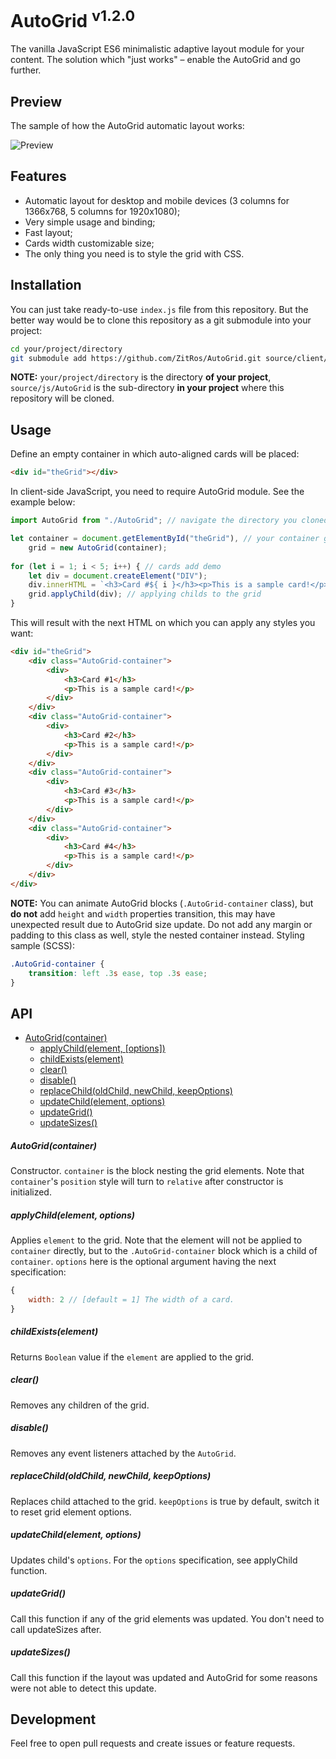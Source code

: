 # AutoGrid <sup>v1.2.0</sup>

The vanilla JavaScript ES6 minimalistic adaptive layout module for your content. The solution which
"just works" – enable the AutoGrid and go further.

Preview
-------

The sample of how the AutoGrid automatic layout works:

![Preview](https://cloud.githubusercontent.com/assets/4989256/14505269/1aa25c46-01c1-11e6-8841-da808192ea99.png)

Features
--------

+ Automatic layout for desktop and mobile devices (3 columns for 1366x768, 5 columns for 1920x1080);
+ Very simple usage and binding;
+ Fast layout;
+ Cards width customizable size;
+ The only thing you need is to style the grid with CSS.

Installation
------------

You can just take ready-to-use `index.js` file from this repository.
But the better way would be to clone this repository as a git submodule into your project:

```bash
cd your/project/directory
git submodule add https://github.com/ZitRos/AutoGrid.git source/client/js/AutoGrid
```

**NOTE:** `your/project/directory` is the directory **of your project**, `source/js/AutoGrid`
is the sub-directory **in your project** where this repository will be cloned.

Usage
-----

Define an empty container in which auto-aligned cards will be placed: 
```html
<div id="theGrid"></div>
```

In client-side JavaScript, you need to require AutoGrid module. See the example below:
 
```js
import AutoGrid from "./AutoGrid"; // navigate the directory you cloned AutoGrid to

let container = document.getElementById("theGrid"), // your container goes here
    grid = new AutoGrid(container);
    
for (let i = 1; i < 5; i++) { // cards add demo
    let div = document.createElement("DIV");
    div.innerHTML = `<h3>Card #${ i }</h3><p>This is a sample card!</p>`;
    grid.applyChild(div); // applying childs to the grid
}
```

This will result with the next HTML on which you can apply any styles you want:
```html
<div id="theGrid">
    <div class="AutoGrid-container">
        <div>
            <h3>Card #1</h3>
            <p>This is a sample card!</p>
        </div>
    </div>
    <div class="AutoGrid-container">
        <div>
            <h3>Card #2</h3>
            <p>This is a sample card!</p>
        </div>
    </div>
    <div class="AutoGrid-container">
        <div>
            <h3>Card #3</h3>
            <p>This is a sample card!</p>
        </div>
    </div>
    <div class="AutoGrid-container">
        <div>
            <h3>Card #4</h3>
            <p>This is a sample card!</p>
        </div>
    </div>
</div>
```

**NOTE:** You can animate AutoGrid blocks (`.AutoGrid-container` class), but **do not** add `height`
and `width` properties transition, this may have unexpected result due to AutoGrid size update.
Do not add any margin or padding to this class as well, style the nested container instead.
Styling sample (SCSS):

```css
.AutoGrid-container {
    transition: left .3s ease, top .3s ease;
}
```

API
---

+ [AutoGrid(container)](#autogridcontainer)
    + [applyChild(element, [options])](#applychildelement-options)
    + [childExists(element)](#childexistselement)
    + [clear()](#clear)
    + [disable()](#disable)
    + [replaceChild(oldChild, newChild, keepOptions)](#replacechildoldchild-newchild-keepoptions)
    + [updateChild(element, options)](#updatechildelement-options)
    + [updateGrid()](#updategrid)
    + [updateSizes()](#updatesizes)
    
##### AutoGrid(container)
Constructor. `container` is the block nesting the grid elements. Note that `container`'s `position`
style will turn to `relative` after constructor is initialized.

##### applyChild(element, options)
Applies `element` to the grid. Note that the element will not be applied to `container` directly,
but to the `.AutoGrid-container` block which is a child of `container`. `options` here is the
optional argument having the next specification:

```js
{
    width: 2 // [default = 1] The width of a card.
}
```

##### childExists(element)
Returns `Boolean` value if the `element` are applied to the grid.

##### clear()
Removes any children of the grid.

##### disable()
Removes any event listeners attached by the `AutoGrid`.

##### replaceChild(oldChild, newChild, keepOptions)
Replaces child attached to the grid. `keepOptions` is true by default, switch it to reset grid
element options.

##### updateChild(element, options)
Updates child's `options`. For the `options` specification, see applyChild function.

##### updateGrid()
Call this function if any of the grid elements was updated. You don't need to call updateSizes
after.

##### updateSizes()
Call this function if the layout was updated and AutoGrid for some reasons were not able to detect
this update.

Development
-----------

Feel free to open pull requests and create issues or feature requests.
